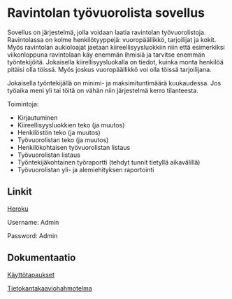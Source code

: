 # Ravintolan työvuorolista sovellus

Sovellus on järjestelmä, jolla voidaan laatia ravintolan työvuorolistoja. Ravintolassa on kolme henkilötyyppejä: vuoropäällikkö, tarjoilijat ja kokit. Myös ravintolan aukioloajat jaetaan kiireellisyysluokkiin niin että esimerkiksi viikonloppuna ravintolaan käy enemmän ihmisiä ja tarvitse enemmän työntekijöitä. Jokaisella kiirellisyysluokalla on tiedot, kuinka monta henkilöä pitäisi olla töissä. Myös joskus vuoropäällikkö voi olla töissä tarjoilijana. 

Jokaisella työntekijällä on minimi- ja maksimituntimäärä kuukaudessa. Jos työaika meni yli tai töitä on vähän niin järjestelmä kerro tilanteesta.

Toimintoja:

- Kirjautuminen
- Kiireellisyysluokkien teko (ja muutos)
- Henkilöstön teko (ja muutos)
- Työvuorolistan teko (ja muutos)
- Henkilökohtaisen työvuorolistan listaus
- Työvuorolistan listaus
- Työntekijäkohtainen työraportti (tehdyt tunnit tietyllä aikavälillä)
- Työvuorolistan yli- ja alemiehityksen raportointi

## Linkit

[Heroku]( http://rav-tyovuorolista-ts.herokuapp.com )

Username: Admin

Password: Admin

## Dokumentaatio

[Käyttötapaukset]( https://github.com/olegTervo/tyovuorolista/blob/master/documentation/K%C3%A4ytt%C3%B6tapaukset.md )

[Tietokantakaaviohahmotelma]( https://github.com/olegTervo/tyovuorolista/blob/master/documentation/Tietokantakaaviohahmotelma.md )
